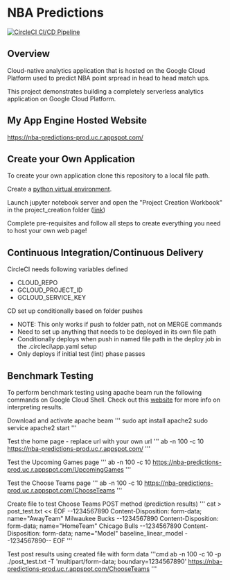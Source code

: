 # NBA Predictions

[![CircleCI CI/CD Pipeline](https://circleci.com/gh/cwilbar04/nba-predictions.svg?style=shield)](https://circleci.com/gh/cwilbar04/nba-predictions)

## Overview

Cloud-native analytics application that is hosted on the Google Cloud Platform used to predict NBA point srpread in head to head match ups.

This project demonstrates building a completely serverless analytics application on Google Cloud Platform.

## My App Engine Hosted Website
https://nba-predictions-prod.uc.r.appspot.com/


## Create your Own Application
To create your own application clone this repository to a local file path.

Create a [python virtual environment](https://docs.python.org/3/tutorial/venv.html).

Launch jupyter notebook server and open the "Project Creation Workbook" in the project_creation folder ([link]())

Complete pre-requisites and follow all steps to create everything you need to host your own web page!


## Continuous Integration/Continuous Delivery

CircleCI needs following variables defined
- CLOUD_REPO	
- GCLOUD_PROJECT_ID	
- GCLOUD_SERVICE_KEY


CD set up conditionally based on folder pushes
  - NOTE: This only works if push to folder path, not on MERGE commands
  - Need to set up anything that needs to be deployed in its own file path
  - Conditionally deploys when push in named file path in the deploy job in the .circleci\app.yaml setup
  - Only deploys if initial test (lint) phase passes


## Benchmark Testing

To perform benchmark testing using apache beam run the following commands on Google Cloud Shell.
Check out this [website](https://www.datadoghq.com/blog/apachebench/) for more info on interpreting results.

Download and activate apache beam
'''
sudo apt install apache2
sudo service apache2 start
'''

Test the home page - replace url with your own url
'''
ab -n 100 -c 10 https://nba-predictions-prod.uc.r.appspot.com/
'''

Test the Upcoming Games page
'''
ab -n 100 -c 10 https://nba-predictions-prod.uc.r.appspot.com/UpcomingGames
'''

Test the Choose Teams page
'''
ab -n 100 -c 10 https://nba-predictions-prod.uc.r.appspot.com/ChooseTeams
'''

Create file to test Choose Teams POST method (prediction results)
'''
cat > post_test.txt << EOF
--1234567890
Content-Disposition: form-data; name="AwayTeam"
Milwaukee Bucks
--1234567890
Content-Disposition: form-data; name="HomeTeam"
Chicago Bulls
--1234567890
Content-Disposition: form-data; name="Model"
baseline_linear_model
--1234567890--
EOF
'''

Test post results using created file with form data
'''cmd
ab -n 100 -c 10 -p ./post_test.txt -T 'multipart/form-data; boundary=1234567890' https://nba-predictions-prod.uc.r.appspot.com/ChooseTeams
'''

 

